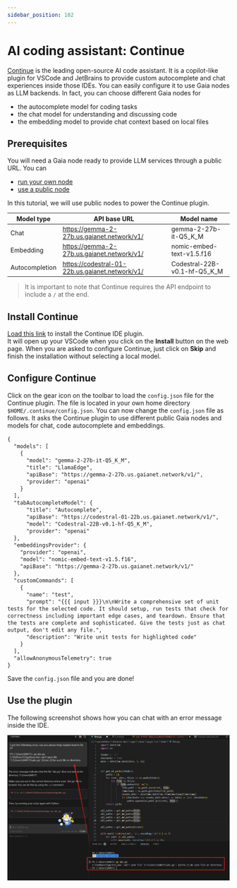 ```yaml
---
sidebar_position: 102
---
```


# AI coding assistant: Continue

[Continue](https://github.com/continuedev/continue) is the leading open-source AI code assistant.
It is a copilot-like plugin for VSCode and JetBrains to provide custom autocomplete and chat experiences inside 
those IDEs. You can easily configure it to use Gaia nodes as LLM backends. In fact, you can choose different Gaia 
nodes for

* the autocomplete model for coding tasks
* the chat model for understanding and discussing code
* the embedding model to provide chat context based on local files

## Prerequisites

You will need a Gaia node ready to provide LLM services through a public URL. You can

* [run your own node](../../node-guide/quick-start.md)
* [use a public node](../nodes.md)

In this tutorial, we will use public nodes to power the Continue plugin.

| Model type | API base URL | Model name |
|-----|--------|-----|
| Chat | https://gemma-2-27b.us.gaianet.network/v1/ | gemma-2-27b-it-Q5_K_M |
| Embedding | https://gemma-2-27b.us.gaianet.network/v1/ | nomic-embed-text-v1.5.f16 |
| Autocompletion | https://codestral-01-22b.us.gaianet.network/v1/ | Codestral-22B-v0.1-hf-Q5_K_M |

> It is important to note that Continue requires the API endpoint to include a `/` at the end.

## Install Continue

[Load this link](https://marketplace.visualstudio.com/items?itemName=Continue.continue) to install the Continue IDE plugin.  
It will open up your VSCode when you click on the **Install** button on the web page. When you are
asked to configure Continue, just click on **Skip** and finish the installation without selecting a local model.

## Configure Continue

Click on the gear icon on the toolbar to load the `config.json` file for the Continue plugin. The file is located
in your own home directory `$HOME/.continue/config.json`.
You can now change the `config.json` file as follows. 
It asks the Continue plugin to use different public Gaia nodes and models for 
chat, code autocomplete and embeddings.

```
{
  "models": [
    {
      "model": "gemma-2-27b-it-Q5_K_M",
      "title": "LlamaEdge",
      "apiBase": "https://gemma-2-27b.us.gaianet.network/v1/",
      "provider": "openai"
    }
  ],
  "tabAutocompleteModel": {
      "title": "Autocomplete",
      "apiBase": "https://codestral-01-22b.us.gaianet.network/v1/",
      "model": "Codestral-22B-v0.1-hf-Q5_K_M",
      "provider": "openai"
  },
  "embeddingsProvider": {
    "provider": "openai",
    "model": "nomic-embed-text-v1.5.f16",
    "apiBase": "https://gemma-2-27b.us.gaianet.network/v1/"
  },
  "customCommands": [
    {
      "name": "test",
      "prompt": "{{{ input }}}\n\nWrite a comprehensive set of unit tests for the selected code. It should setup, run tests that check for correctness including important edge cases, and teardown. Ensure that the tests are complete and sophisticated. Give the tests just as chat output, don't edit any file.",
      "description": "Write unit tests for highlighted code"
    }
  ],
  "allowAnonymousTelemetry": true
}
```

Save the `config.json` file and you are done!

## Use the plugin

The following screenshot shows how you can chat with an error message
inside the IDE.

![](continue-01.png)



